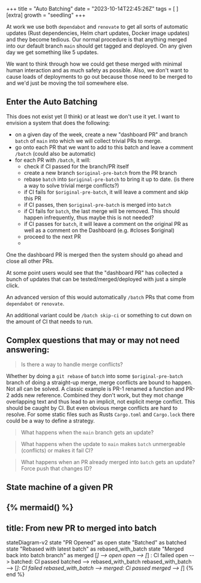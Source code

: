 +++
title = "Auto Batching"
date = "2023-10-14T22:45:26Z"
tags = [  ]
[extra]
growth = "seedling"
+++

At work we use both `dependabot` and `renovate` to get all sorts of automatic updates (Rust dependencies, Helm chart updates, Docker image updates) and they become tedious.
Our normal procedure is that anything merged into our default branch `main` should get tagged and deployed.
On any given day we get something like 5 updates.

We want to think through how we could get these merged with minimal human interaction and as much safety as possible.
Also, we don't want to cause loads of deployments to go out because those need to be merged to and we'd just be moving the toil somewhere else.

## Enter the Auto Batching

This does not exist yet (I think) or at least we don't use it yet.
I want to envision a system that does the following:

* on a given day of the week, create a new "dashboard PR" and branch `batch` of `main` into which we will collect trivial PRs to merge.
* go onto each PR that we want to add to this batch and leave a comment `/batch` (could also be automatic)
* for each PR with `/batch`, it will:
    * check if CI passed for the branch/PR itself
    * create a new branch `$original-pre-batch` from the PR branch
    * rebase `batch` into `$original-pre-batch` to bring it up to date. (is there a way to solve trivial merge conflicts?)
    * if CI fails for `$original-pre-batch`, it will leave a comment and skip this PR
    * if CI passes, then `$original-pre-batch` is merged into `batch`
    * if CI fails for `batch`, the last merge will be removed.
      This should happen infrequently, thus maybe this is not needed?
    * if CI passes for `batch`, it will leave a comment on the original PR as well as a comment on the Dashboard (e.g. #closes $original)
    * proceed to the next PR
    *
One the dashboard PR is merged then the system should go ahead and close all other PRs.

At some point users would see that the "dashboard PR" has collected a bunch of updates that can be tested/merged/deployed with just a simple click.

An advanced version of this would automatically `/batch` PRs that come from `dependabot` or `renovate`.

An additional variant could be `/batch skip-ci` or something to cut down on the amount of CI that needs to run.

## Complex questions that may or may not need answering:

> Is there a way to handle merge conflicts?

Whether by doing a `git rebase` of `batch` into some `$original-pre-batch` branch of doing a straight-up merge,
merge conflicts are bound to happen.
Not all can be solved.
A classic example is PR-1 renamed a function and PR-2 adds new reference.
Combined they don't work, but they mot change overlapping text and thus lead to an implicit, not explicit merge conflict.
This should be caught by CI.
But even obvious merge conflicts are hard to resolve.
For some static files such as Rusts `Cargo.toml` and `Cargo.lock` there could be a way to define a strategy.

> What happens when the `main` branch gets an update?

> What happens when the update to `main` makes `batch` unmergeable (conflicts) or makes it fail CI?

> What happens when an PR already merged into `batch` gets an update? Force push that changes ID?

## State machine of a given PR

{% mermaid() %}
---
title: From new PR to merged into batch
---
stateDiagram-v2
    state "PR Opened" as open
    state "Batched" as batched
    state "Rebased with latest batch" as rebased_with_batch
    state "Merged back into batch branch" as merged
    [*] --> open
    open --> [*] : CI failed
    open --> batched: CI passed
    batched --> rebased_with_batch
    rebased_with_batch --> [*]: CI failed
    rebased_with_batch --> merged: Ci passed
    merged --> [*]
{% end %}
